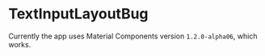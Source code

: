 # TextInputLayoutBug

Currently the app uses Material Components version `1.2.0-alpha06`, which works. 




